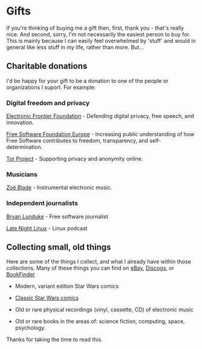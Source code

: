 # Gifts

If you're thinking of buying me a gift then, first, thank you - that's really nice. And second, sorry, 
I'm not necessarily the easiest person to buy for. This is mainly because I can easily feel overwhelmed
by 'stuff' and would in general like less stuff in my life, rather than more. But...

## Charitable donations

I'd be happy for your gift to be a donation to one of the people or organizations I suport. For example:

### Digital freedom and privacy

[Electronic Frontier Foundation](https://www.eff.org/) -  Defending digital privacy, free speech, and innovation. 

[Free Software Foundation Europe](https://fsfe.org/) - Increasing public understanding of how Free Software contributes to freedom, transparency, and self-determination.

[Tor Project](https://www.torproject.org/) - Supporting privacy and anonymity online.

### Musicians

[Zoë Blade](https://www.patreon.com/zoeblademusic/posts) - Instrumental electronic music.

### Independent journalists

[Bryan Lunduke](https://www.patreon.com/bryanlunduke/posts) - Free software journalist

[Late Night Linux](https://www.patreon.com/LateNightLinux/posts) - Linux podcast


## Collecting small, old things

Here are some of the things I collect, and what I already have within those collections. Many of these things you can find on [eBay](https://www.ebay.co.uk), [Discogs](https://www.discogs.com), or [BookFinder](https://www.bookfinder.com/)

- Modern, variant edition Star Wars comics

- [Classic Star Wars comics](classic-star-wars.html)

- Old or rare physical recordings (vinyl, cassette, CD) of electronic music

- Old or rare books in the areas of: science fiction, computing, space, psychology.

Thanks for taking the time to read this.


